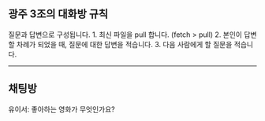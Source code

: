 ## 광주 3조의 대화방 규칙
질문과 답변으로 구성됩니다.
    1. 최신 파일을 pull 합니다. (fetch > pull)
    2. 본인이 답변할 차례가 되었을 때, 질문에 대한 답변을 적습니다.
    3. 다음 사람에게 할 질문을 적습니다.

---

## 채팅방

유이서: 좋아하는 영화가 무엇인가요?